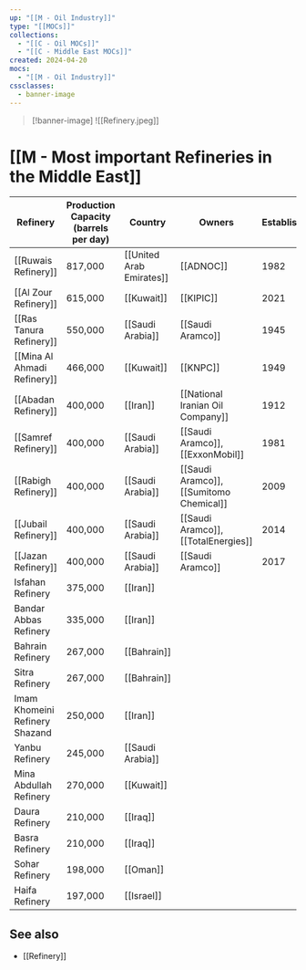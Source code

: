```yaml
---
up: "[[M - Oil Industry]]"
type: "[[MOCs]]"
collections:
  - "[[C - Oil MOCs]]"
  - "[[C - Middle East MOCs]]"
created: 2024-04-20
mocs:
  - "[[M - Oil Industry]]"
cssclasses:
  - banner-image
---
```


> [!banner-image] ![[Refinery.jpeg]]

# [[M - Most important Refineries in the Middle East]]

| Refinery                       | Production Capacity <br>(barrels per day) | Country                  | Owners                                  | Established |
| ------------------------------ | ----------------------------------------- | ------------------------ | --------------------------------------- | ----------- |
| [[Ruwais Refinery]]            | 817,000                                   | [[United Arab Emirates]] | [[ADNOC]]                               | 1982        |
| [[Al Zour Refinery]]           | 615,000                                   | [[Kuwait]]               | [[KIPIC]]                               | 2021        |
| [[Ras Tanura Refinery]]        | 550,000                                   | [[Saudi Arabia]]         | [[Saudi Aramco]]                        | 1945        |
| [[Mina Al Ahmadi Refinery]]    | 466,000                                   | [[Kuwait]]               | [[KNPC]]                                | 1949        |
| [[Abadan Refinery]]            | 400,000                                   | [[Iran]]                 | [[National Iranian Oil Company]]        | 1912        |
| [[Samref Refinery]]            | 400,000                                   | [[Saudi Arabia]]         | [[Saudi Aramco]], [[ExxonMobil]]        | 1981        |
| [[Rabigh Refinery]]            | 400,000                                   | [[Saudi Arabia]]         | [[Saudi Aramco]], [[Sumitomo Chemical]] | 2009        |
| [[Jubail Refinery]]            | 400,000                                   | [[Saudi Arabia]]         | [[Saudi Aramco]], [[TotalEnergies]]     | 2014        |
| [[Jazan Refinery]]             | 400,000                                   | [[Saudi Arabia]]         | [[Saudi Aramco]]                        | 2017        |
| Isfahan Refinery               | 375,000                                   | [[Iran]]                 |                                         |             |
| Bandar Abbas Refinery          | 335,000                                   | [[Iran]]                 |                                         |             |
| Bahrain Refinery               | 267,000                                   | [[Bahrain]]              |                                         |             |
| Sitra Refinery                 | 267,000                                   | [[Bahrain]]              |                                         |             |
| Imam Khomeini Refinery Shazand | 250,000                                   | [[Iran]]                 |                                         |             |
| Yanbu Refinery                 | 245,000                                   | [[Saudi Arabia]]         |                                         |             |
| Mina Abdullah Refinery         | 270,000                                   | [[Kuwait]]               |                                         |             |
| Daura Refinery                 | 210,000                                   | [[Iraq]]                 |                                         |             |
| Basra Refinery                 | 210,000                                   | [[Iraq]]                 |                                         |             |
| Sohar Refinery                 | 198,000                                   | [[Oman]]                 |                                         |             |
| Haifa Refinery                 | 197,000                                   | [[Israel]]               |                                         |             |
## See also
- [[Refinery]]